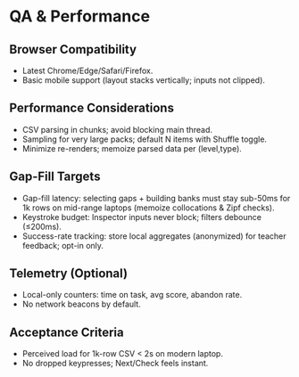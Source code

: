 # QA & Performance

## Browser Compatibility

- Latest Chrome/Edge/Safari/Firefox.
- Basic mobile support (layout stacks vertically; inputs not clipped).

## Performance Considerations

- CSV parsing in chunks; avoid blocking main thread.
- Sampling for very large packs; default N items with Shuffle toggle.
- Minimize re-renders; memoize parsed data per (level,type).

## Gap-Fill Targets

- Gap-fill latency: selecting gaps + building banks must stay sub-50ms for 1k rows on mid-range laptops (memoize collocations & Zipf checks).
- Keystroke budget: Inspector inputs never block; filters debounce (≤200ms).
- Success-rate tracking: store local aggregates (anonymized) for teacher feedback; opt-in only.

## Telemetry (Optional)

- Local-only counters: time on task, avg score, abandon rate.
- No network beacons by default.

## Acceptance Criteria

- Perceived load for 1k-row CSV < 2s on modern laptop.
- No dropped keypresses; Next/Check feels instant.
